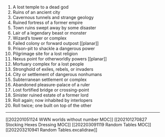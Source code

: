 1. A lost temple to a dead god
2. Ruins of an ancient city
3. Cavernous tunnels and strange geology
4. Ruined fortress of a former empire
5. Town ruins swept away by some disaster
6. Lair of a legendary beast or monster
7. Wizard’s tower or complex
8. Failed colony or forward outpost [[planar]]
9. Prison-pit to shackle a dangerous power
10. Pilgrimage site for a lost religion
11. Nexus point for otherworldly powers [[planar]]
12. Mortuary complex for a lost people
13. Stronghold of exiles, rebels, or invaders
14. City or settlement of dangerous nonhumans
15. Subterranean settlement or complex
16. Abandoned pleasure-palace of a ruler
17. Lost fortified bridge or crossing-point
18. Sinister ruined estate of a former lord
19. Roll again; now inhabited by interlopers
20. Roll twice; one built on top of the other

---
[[202201051124 WWN worlds without number MOC]]
[[202101270827 Stocking Hexes Dressing MOC]]
[[202203091119 Random Tables MOC]]
[[202203210941 Random Tables.excalidraw]]